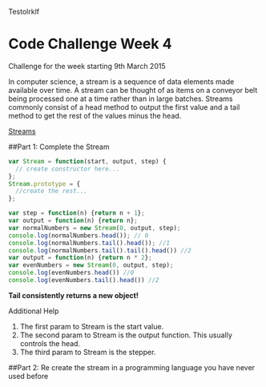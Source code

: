 Testolrklf
# Code Challenge Week 4
Challenge for the week starting 9th March 2015

In computer science, a stream is a sequence of data elements made available over time. A stream can be thought of as items on a conveyor belt being processed one at a time rather than in large batches. Streams commonly consist of a head method to output the first value and a tail method to get the rest of the values minus the head. 

[Streams](http://en.wikipedia.org/wiki/Stream_(computing))


##Part 1: Complete the Stream

```javascript
var Stream = function(start, output, step) {
  // create constructor here...
};
Stream.prototype = {
  //create the rest...
};

var step = function(n) {return n + 1};
var output = function(n) {return n};
var normalNumbers = new Stream(0, output, step);
console.log(normalNumbers.head()); // 0
console.log(normalNumbers.tail().head()); //1
console.log(normalNumbers.tail().tail().head()) //2
var output = function(n) {return n * 2};
var evenNumbers = new Stream(0, output, step);
console.log(evenNumbers.head()) //0
console.log(evenNumbers.tail().head()) //2
```
**Tail consistently returns a new object!**

Additional Help

1. The first param to Stream is the start value.
2. The second param to Stream is the output function. This usually controls the head.
3. The third param to Stream is the stepper.

##Part 2: Re create the stream in a programming language you have never used before
